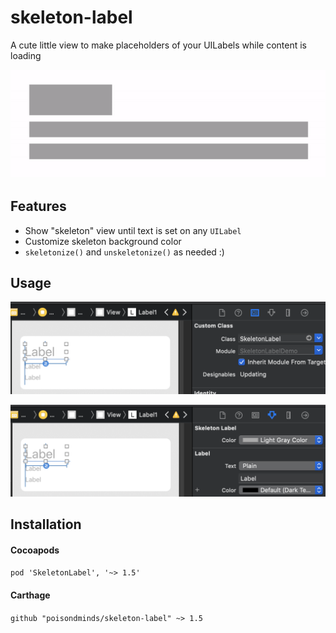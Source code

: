 # skeleton-label
A cute little view to make placeholders of your UILabels while content is loading

![Demo Animation](Assets/demo.gif)

## Features
* Show "skeleton" view until text is set on any `UILabel`
* Customize skeleton background color
* `skeletonize()` and `unskeletonize()` as needed :)

## Usage
![Usage Identity](Assets/usage_identity.png)

![Demo Animation](Assets/usage_attributes.png)


## Installation

#### Cocoapods

`pod 'SkeletonLabel', '~> 1.5'`

#### Carthage

`github "poisondminds/skeleton-label" ~> 1.5`
